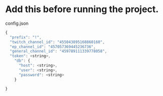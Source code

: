 # Add this before running the project.

config.json

```javascript
{
  "prefix": "!",
  "twitch_channel_id": "455043895168860160",
  "ep_channel_id": "457057369445236736",
  "general_channel_id": "459789111339778058",
  "token": <string>,
    "db": {
      "host": <string>,
      "user": <string>,
      "password": <string>
    }

}
```
